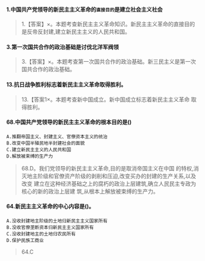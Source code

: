#### 1.中国共产党领导的新民主主义革命的`直接目的`是建立社会主义社会
>   1.【答案】×。本题考查新民主主义革命知识。新民主主义革命的直接目的
    是反帝反封建,建立新民主主义的人民共和国。

#### 3.第一次国共合作的政治基础是讨伐北洋军阀领
>   3.【答案】×。本题考查第一次国共合作的政治基础。新三民主义是第一次
    国共合作的政治基础。

#### 13.抗日战争胜利标志着新民主主义革命取得胜利。
>   13.【答案1×。本题考查新中国成立。新中国成立标志着新民主主义革命
    取得胜利。

#### 68.中国共产党领导的新民主主义革命的根本目的是()
    A.推翻帝国主义、封建主义、官僚资本主义的统治
    B.改变中国半殖民地半封建社会的面貌
    C.建立新民主主义的人民共和国
    D.解放被束缚的生产力
>   68.D。我们党领导的新民主主义革命,目的是取消帝国主义在中国
    的特权,消灭地主阶级和官僚资产阶级的剥削和压迫,改变买办的封建的生产关系,以及改变
    建立在这种经济基础之上的腐朽的政治上层建筑,确立人民民主专政为核心的新的政治上层建
    筑,从根本上解放被束缚的生产力。

#### 64.新民主主义革命的中心内容是()。
    A.没收封建地主阶级的土地归新民主主义国家所有
    B.没收官僚垄断资本归新民主主义国家所有
    C.没收封建地主的土地归农民所有
    D.保护民族工商业
>   64.C
















    